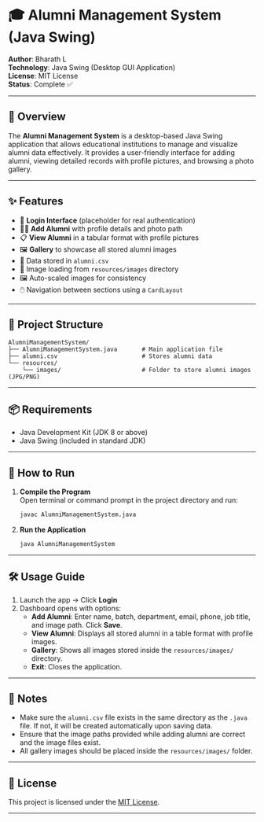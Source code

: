 # 🎓 Alumni Management System (Java Swing)

**Author**: Bharath L  
**Technology**: Java Swing (Desktop GUI Application)  
**License**: MIT License  
**Status**: Complete ✅

---

## 📘 Overview

The **Alumni Management System** is a desktop-based Java Swing application that allows educational institutions to manage and visualize alumni data effectively. It provides a user-friendly interface for adding alumni, viewing detailed records with profile pictures, and browsing a photo gallery.

---

## ✨ Features

- 🔐 **Login Interface** (placeholder for real authentication)
- 🧑‍🎓 **Add Alumni** with profile details and photo path
- 📋 **View Alumni** in a tabular format with profile pictures
- 🖼️ **Gallery** to showcase all stored alumni images
- 💾 Data stored in `alumni.csv`
- 📁 Image loading from `resources/images` directory
- 🖼️ Auto-scaled images for consistency
- 🖱️ Navigation between sections using a `CardLayout`

---

## 📂 Project Structure

```
AlumniManagementSystem/
├── AlumniManagementSystem.java       # Main application file
├── alumni.csv                        # Stores alumni data
└── resources/
    └── images/                       # Folder to store alumni images (JPG/PNG)
```

---

## 📦 Requirements

- Java Development Kit (JDK 8 or above)
- Java Swing (included in standard JDK)

---

## 🚀 How to Run

1. **Compile the Program**  
   Open terminal or command prompt in the project directory and run:

   ```bash
   javac AlumniManagementSystem.java
   ```

2. **Run the Application**

   ```bash
   java AlumniManagementSystem
   ```

---

## 🛠️ Usage Guide

1. Launch the app → Click **Login**
2. Dashboard opens with options:
   - **Add Alumni**: Enter name, batch, department, email, phone, job title, and image path. Click **Save**.
   - **View Alumni**: Displays all stored alumni in a table format with profile images.
   - **Gallery**: Shows all images stored inside the `resources/images/` directory.
   - **Exit**: Closes the application.

---

## 📝 Notes

- Make sure the `alumni.csv` file exists in the same directory as the `.java` file. If not, it will be created automatically upon saving data.
- Ensure that the image paths provided while adding alumni are correct and the image files exist.
- All gallery images should be placed inside the `resources/images/` folder.

---

## 📃 License

This project is licensed under the [MIT License](https://opensource.org/licenses/MIT).

---
